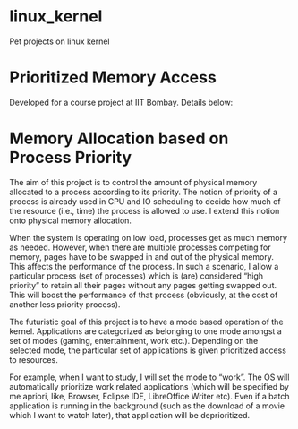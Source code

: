 # linux_kernel
Pet projects on linux kernel

Prioritized Memory Access
==========================
Developed for a course project at IIT Bombay. Details below:

Memory Allocation based on Process Priority
===========================================
The aim of this project is to control the amount of physical memory allocated to a process according
to its priority. The notion of priority of a process is already used in CPU and IO scheduling to
decide how much of the resource (i.e., time) the process is allowed to use. I extend this notion onto
physical memory allocation.

When the system is operating on low load, processes get as much memory as needed. However,
when there are multiple processes competing for memory, pages have to be swapped in and out of
the physical memory. This affects the performance of the process. In such a scenario, I allow a
particular process (set of processes) which is (are) considered “high priority” to retain all their
pages without any pages getting swapped out. This will boost the performance of that process
(obviously, at the cost of another less priority process).

The futuristic goal of this project is to have a mode based operation of the kernel. Applications are
categorized as belonging to one mode amongst a set of modes (gaming, entertainment, work etc.).
Depending on the selected mode, the particular set of applications is given prioritized access to
resources.

For example, when I want to study, I will set the mode to “work”. The OS will automatically
prioritize work related applications (which will be specified by me apriori, like, Browser, Eclipse
IDE, LibreOffice Writer etc). Even if a batch application is running in the background (such as the
download of a movie which I want to watch later), that application will be deprioritized. 
